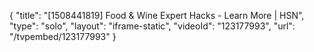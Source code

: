 {
    "title": "[1508441819] Food & Wine Expert Hacks - Learn More | HSN",
    "type": "solo",
    "layout": "iframe-static",
    "videoId": "123177993",
    "url": "\/tvpembed\/123177993"
}